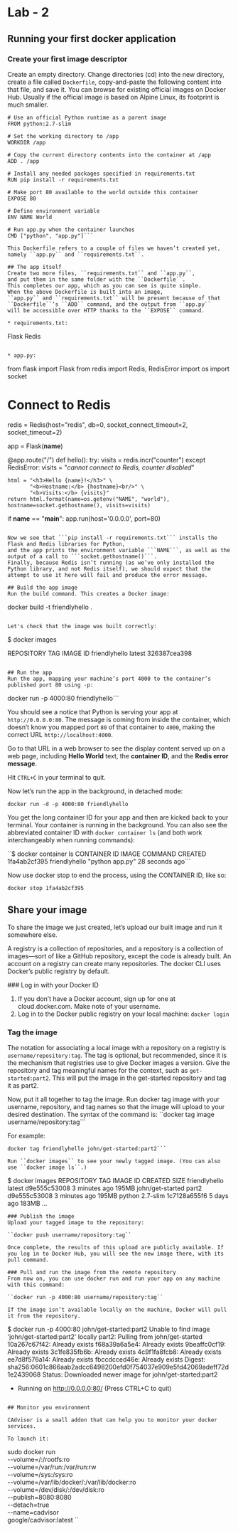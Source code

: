 # Lab - 2

## Running your first docker application

### Create your first image descriptor
Create an empty directory. Change directories (cd)
into the new directory, create a file called ``Dockerfile``,
copy-and-paste the following content into that file, and save it.
You can browse for existing official images on Docker Hub. Usually if the official image is based on Alpine Linux, its footprint is much smaller.

```
# Use an official Python runtime as a parent image
FROM python:2.7-slim

# Set the working directory to /app
WORKDIR /app

# Copy the current directory contents into the container at /app
ADD . /app

# Install any needed packages specified in requirements.txt
RUN pip install -r requirements.txt

# Make port 80 available to the world outside this container
EXPOSE 80

# Define environment variable
ENV NAME World

# Run app.py when the container launches
CMD ["python", "app.py"]```

This Dockerfile refers to a couple of files we haven’t created yet,
namely ``app.py`` and ``requirements.txt``.

## The app itself
Create two more files, ``requirements.txt`` and ``app.py``,
and put them in the same folder with the ``Dockerfile``.
This completes our app, which as you can see is quite simple.
When the above Dockerfile is built into an image,
``app.py`` and ``requirements.txt`` will be present because of that
``Dockerfile``’s ``ADD`` command, and the output from ``app.py``
will be accessible over HTTP thanks to the ``EXPOSE`` command.

* requirements.txt:

```
Flask
Redis
```

* app.py:

```
from flask import Flask
from redis import Redis, RedisError
import os
import socket

# Connect to Redis
redis = Redis(host="redis", db=0, socket_connect_timeout=2, socket_timeout=2)

app = Flask(__name__)

@app.route("/")
def hello():
    try:
        visits = redis.incr("counter")
    except RedisError:
        visits = "<i>cannot connect to Redis, counter disabled</i>"

    html = "<h3>Hello {name}!</h3>" \
           "<b>Hostname:</b> {hostname}<br/>" \
           "<b>Visits:</b> {visits}"
    return html.format(name=os.getenv("NAME", "world"), hostname=socket.gethostname(), visits=visits)

if __name__ == "__main__":
    app.run(host='0.0.0.0', port=80)
```

Now we see that ```pip install -r requirements.txt``` installs the Flask and Redis libraries for Python,
and the app prints the environment variable ```NAME```, as well as the output of a call to ```socket.gethostname()```.
Finally, because Redis isn’t running (as we’ve only installed the Python library, and not Redis itself), we should expect that the attempt to use it here will fail and produce the error message.

## Build the app image
Run the build command. This creates a Docker image:

```
docker build -t friendlyhello .
```

Let's check that the image was built correctly:
```
$ docker images

REPOSITORY            TAG                 IMAGE ID
friendlyhello         latest              326387cea398
```

## Run the app
Run the app, mapping your machine’s port 4000 to the container’s published port 80 using -p:
```
docker run -p 4000:80 friendlyhello```

You should see a notice that Python is serving your app at ```http://0.0.0.0:80```.
The message is coming from inside the container, which doesn’t know you mapped port ``80`` of that container to ```4000```, making the correct URL ``http://localhost:4000``.

Go to that URL in a web browser to see the display content served up on a web page, including **Hello World** text, the **container ID**, and the **Redis error message**.

Hit ``CTRL+C`` in your terminal to quit.

Now let’s run the app in the background, in detached mode:

``docker run -d -p 4000:80 friendlyhello``

You get the long container ID for your app and then are kicked back to your terminal. Your container is running in the background. You can also see the abbreviated container ID with ``docker container ls`` (and both work interchangeably when running commands):

``$ docker container ls
CONTAINER ID        IMAGE               COMMAND             CREATED
1fa4ab2cf395        friendlyhello       "python app.py"     28 seconds ago```

Now use docker stop to end the process, using the CONTAINER ID, like so:

``docker stop 1fa4ab2cf395``

## Share your image
To share the image we just created, let’s upload our built image and run it somewhere else.

A registry is a collection of repositories, and a repository is a collection of images—sort of like a GitHub repository, except the code is already built. An account on a registry can create many repositories. The docker CLI uses Docker’s public registry by default.

### Log in with your Docker ID
1. If you don’t have a Docker account, sign up for one at cloud.docker.com. Make note of your username.
2. Log in to the Docker public registry on your local machine:
```docker login```

### Tag the image
The notation for associating a local image with a repository on a registry is ```username/repository:tag```. The tag is optional, but recommended, since it is the mechanism that registries use to give Docker images a version. Give the repository and tag meaningful names for the context, such as ```get-started:part2```. This will put the image in the get-started repository and tag it as part2.

Now, put it all together to tag the image. Run docker tag image with your username, repository, and tag names so that the image will upload to your desired destination. The syntax of the command is:
``docker tag image username/repository:tag```

For example:
```
docker tag friendlyhello john/get-started:part2```

Run ``docker images`` to see your newly tagged image. (You can also use ``docker image ls``.)

```
$ docker images
REPOSITORY               TAG                 IMAGE ID            CREATED             SIZE
friendlyhello            latest              d9e555c53008        3 minutes ago       195MB
john/get-started         part2               d9e555c53008        3 minutes ago       195MB
python                   2.7-slim            1c7128a655f6        5 days ago          183MB
...
```
### Publish the image
Upload your tagged image to the repository:

``docker push username/repository:tag``

Once complete, the results of this upload are publicly available. If you log in to Docker Hub, you will see the new image there, with its pull command.

### Pull and run the image from the remote repository
From now on, you can use docker run and run your app on any machine with this command:

``docker run -p 4000:80 username/repository:tag``

If the image isn’t available locally on the machine, Docker will pull it from the repository.

```
$ docker run -p 4000:80 john/get-started:part2
Unable to find image 'john/get-started:part2' locally
part2: Pulling from john/get-started
10a267c67f42: Already exists
f68a39a6a5e4: Already exists
9beaffc0cf19: Already exists
3c1fe835fb6b: Already exists
4c9f1fa8fcb8: Already exists
ee7d8f576a14: Already exists
fbccdcced46e: Already exists
Digest: sha256:0601c866aab2adcc6498200efd0f754037e909e5fd42069adeff72d1e2439068
Status: Downloaded newer image for john/get-started:part2
 * Running on http://0.0.0.0:80/ (Press CTRL+C to quit)
```

## Monitor you environment

CAdvisor is a small addon that can help you to monitor your docker services.

To launch it:
```
sudo docker run \
  --volume=/:/rootfs:ro \
  --volume=/var/run:/var/run:rw \
  --volume=/sys:/sys:ro \
  --volume=/var/lib/docker/:/var/lib/docker:ro \
  --volume=/dev/disk/:/dev/disk:ro \
  --publish=8080:8080 \
  --detach=true \
  --name=cadvisor \
  google/cadvisor:latest
``
